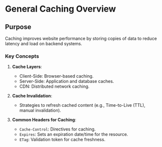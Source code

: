 # General Caching Overview

## Purpose
Caching improves website performance by storing copies of data to reduce latency and load on backend systems.

### Key Concepts
1. **Cache Layers**:
   - Client-Side: Browser-based caching.
   - Server-Side: Application and database caches.
   - CDN: Distributed network caching.

2. **Cache Invalidation**:
   - Strategies to refresh cached content (e.g., Time-to-Live (TTL), manual invalidation).

3. **Common Headers for Caching**:
   - `Cache-Control`: Directives for caching.
   - `Expires`: Sets an expiration date/time for the resource.
   - `ETag`: Validation token for cache freshness.

